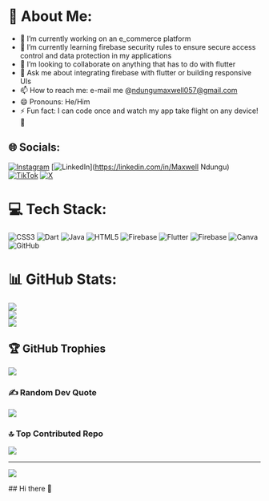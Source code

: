 # 💫 About Me:
- 🔭 I’m currently working on an e_commerce platform
- 🌱 I’m currently learning firebase security rules to ensure secure access control and data protection in my applications
- 👯 I’m looking to collaborate on anything that has to do with flutter
- 💬 Ask me about integrating firebase with flutter or building responsive UIs
- 📫 How to reach me: e-mail me @ndungumaxwell057@gmail.com
- 😄 Pronouns: He/Him
- ⚡ Fun fact: I can code once and watch my app take flight on any device! 🚀


## 🌐 Socials:
[![Instagram](https://img.shields.io/badge/Instagram-%23E4405F.svg?logo=Instagram&logoColor=white)](https://instagram.com/@_m.a.k.s.y_) [![LinkedIn](https://img.shields.io/badge/LinkedIn-%230077B5.svg?logo=linkedin&logoColor=white)](https://linkedin.com/in/Maxwell Ndungu) [![TikTok](https://img.shields.io/badge/TikTok-%23000000.svg?logo=TikTok&logoColor=white)](https://tiktok.com/@@maksy440) [![X](https://img.shields.io/badge/X-black.svg?logo=X&logoColor=white)](https://x.com/@maksyn440) 

# 💻 Tech Stack:
![CSS3](https://img.shields.io/badge/css3-%231572B6.svg?style=for-the-badge&logo=css3&logoColor=white) ![Dart](https://img.shields.io/badge/dart-%230175C2.svg?style=for-the-badge&logo=dart&logoColor=white) ![Java](https://img.shields.io/badge/java-%23ED8B00.svg?style=for-the-badge&logo=openjdk&logoColor=white) ![HTML5](https://img.shields.io/badge/html5-%23E34F26.svg?style=for-the-badge&logo=html5&logoColor=white) ![Firebase](https://img.shields.io/badge/firebase-%23039BE5.svg?style=for-the-badge&logo=firebase) ![Flutter](https://img.shields.io/badge/Flutter-%2302569B.svg?style=for-the-badge&logo=Flutter&logoColor=white) ![Firebase](https://img.shields.io/badge/firebase-a08021?style=for-the-badge&logo=firebase&logoColor=ffcd34) ![Canva](https://img.shields.io/badge/Canva-%2300C4CC.svg?style=for-the-badge&logo=Canva&logoColor=white) ![GitHub](https://img.shields.io/badge/github-%23121011.svg?style=for-the-badge&logo=github&logoColor=white)
# 📊 GitHub Stats:
![](https://github-readme-stats.vercel.app/api?username=Maxwell-016&theme=dark&hide_border=true&include_all_commits=true&count_private=false)<br/>
![](https://github-readme-streak-stats.herokuapp.com/?user=Maxwell-016&theme=dark&hide_border=true)<br/>
![](https://github-readme-stats.vercel.app/api/top-langs/?username=Maxwell-016&theme=dark&hide_border=true&include_all_commits=true&count_private=false&layout=compact)

## 🏆 GitHub Trophies
![](https://github-profile-trophy.vercel.app/?username=Maxwell-016&theme=radical&no-frame=true&no-bg=false&margin-w=4)

### ✍️ Random Dev Quote
![](https://quotes-github-readme.vercel.app/api?type=horizontal&theme=radical)

### 🔝 Top Contributed Repo
![](https://github-contributor-stats.vercel.app/api?username=Maxwell-016&limit=5&theme=dark&combine_all_yearly_contributions=true)

---
[![](https://visitcount.itsvg.in/api?id=Maxwell-016&icon=0&color=2)](https://visitcount.itsvg.in)

<!-- Proudly created with GPRM ( https://gprm.itsvg.in ) -->## Hi there 👋

<!--
**Maxwell-016/Maxwell-016** is a ✨ _special_ ✨ repository because its `README.md` (this file) appears on your GitHub profile.


